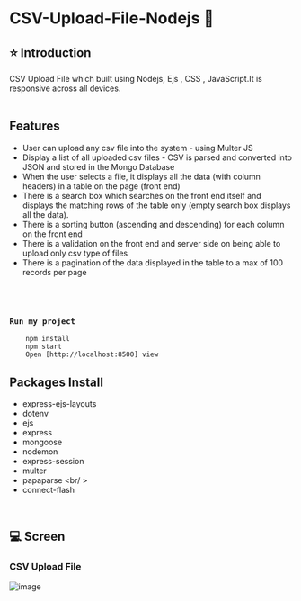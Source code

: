 # CSV-Upload-File-Nodejs 🚀
## ⭐ Introduction
CSV Upload File which built using Nodejs, Ejs , CSS , JavaScript.It is responsive across all devices.
<br/>
<br/>
## Features 
- User can upload any csv file into the system - using Multer JS
- Display a list of all uploaded csv files - CSV is parsed and converted into JSON and stored in the Mongo Database
- When the user selects a file, it displays all the data (with column headers) in a table on the page (front end)
- There is a search box which searches on the front end itself and displays the matching rows of the table only (empty search box displays all the data).
- There is a sorting button (ascending and descending) for each column on the front end
- There is a validation on the front end and server side on being able to upload only csv type of files
- There is a pagination of the data displayed in the table to a max of 100 records per page
<br/>
<br/>

### `Run my project`
```shell
    npm install
    npm start
    Open [http://localhost:8500] view
```

## Packages Install
- express-ejs-layouts <br/>
- dotenv<br/>
- ejs<br/>
- express<br/>
- mongoose<br/>
- nodemon<br/>
- express-session<br/>
- multer <br/>
- papaparse <br/ >
- connect-flash <br />
<br/>

## 💻  Screen

### CSV Upload File
![image](https://github.com/Simin0406/CSV-Upload-File-Nodejs/assets/75030551/1e22ce7f-8f32-4fab-be8c-b61b1f4eb29b)








